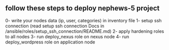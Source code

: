## follow these steps to deploy nephews-5 project

0- write your nodes data (ip, user, categories) in inventory file
1- setup ssh connection (read setup ssh connection Docs in /ansible/roles/setup_ssh_connection/README.md)
2- apply hardening roles to all nodes
3- run deploy_nexus role on nexus node
4- run deploy_wordpress role on application node
